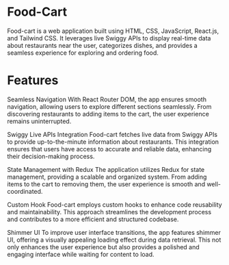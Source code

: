 # Food-Cart
Food-cart is a web application built using HTML, CSS, JavaScript, React.js, and Tailwind CSS. It leverages live Swiggy APIs to display real-time data about restaurants near the user, categorizes dishes, and provides a seamless experience for exploring and ordering food.

# Features
Seamless Navigation
With React Router DOM, the app ensures smooth navigation, allowing users to explore different sections seamlessly. From discovering restaurants to adding items to the cart, the user experience remains uninterrupted.

Swiggy Live APIs Integration
Food-cart fetches live data from Swiggy APIs to provide up-to-the-minute information about restaurants. This integration ensures that users have access to accurate and reliable data, enhancing their decision-making process.

State Management with Redux
The application utilizes Redux for state management, providing a scalable and organized system. From adding items to the cart to removing them, the user experience is smooth and well-coordinated.

Custom Hook
Food-cart employs custom hooks to enhance code reusability and maintainability. This approach streamlines the development process and contributes to a more efficient and structured codebase.

Shimmer UI
To improve user interface transitions, the app features shimmer UI, offering a visually appealing loading effect during data retrieval. This not only enhances the user experience but also provides a polished and engaging interface while waiting for content to load.
